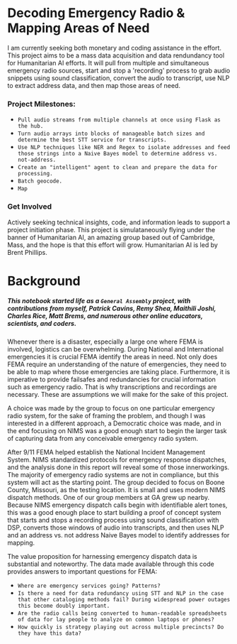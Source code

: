 # Decoding Emergency Radio & Mapping Areas of Need

I am currently seeking both monetary and coding assistance in the effort. This project aims to be a mass data acquisition and data rendundancy tool for Humanitarian AI efforts. It will pull from multiple and simultaneous emergency radio sources, start and stop a 'recording' process to grab audio snippets using sound classification, convert the audio to transcript, use NLP to extract address data, and then map those areas of need.

### Project Milestones:

- `Pull audio streams from multiple channels at once using Flask as the hub.`
- `Turn audio arrays into blocks of manageable batch sizes and determine the best STT service for transcripts.`
- `Use NLP techniques like NER and Regex to isolate addresses and feed those strings into a Naive Bayes model to determine address vs. not-address. `
- `Create an "intelligent" agent to clean and prepare the data for processing.`
- `Batch geocode.`
- `Map`

### Get Involved

Actively seeking technical insights, code, and information leads to support a project initiation phase. This project is simulataneously flying under the banner of Humanitarian AI, an amazing group based out of Cambridge, Mass, and the hope is that this effort will grow. Humanitarian AI is led by Brent Phillips.

# Background

##### This notebook started life as a `General Assembly` project, with contributions from myself, Patrick Cavins, Remy Shea, Maithili Joshi, Charles Rice, Matt Brems, and numerous other online educators, scientists, and coders.

Whenever there is a disaster, especially a large one where FEMA is involved, logistics can be overwhelming. During National and International emergencies it is crucial FEMA identify the areas in need. Not only does FEMA require an understanding of the nature of emergencies, they need to be able to map where those emergencies are taking place. Furthermore, it is imperative to provide failsafes and redundancies for crucial information such as emergency radio. That is why transcriptions and recordings are necessary. These are assumptions we will make for the sake of this project. 

A choice was made by the group to focus on one particular emergency radio system, for the sake of framing the problem, and though I was interested in a different approach, a Democratic choice was made, and in the end focusing on NIMS was a good enough start to begin the larger task of capturing data from any conceivable emergency radio system. 

After 9/11 FEMA helped establish the National Incident Management System. NIMS standardized protocols for emergency response dispatches, and the analysis done in this report will reveal some of those innerworkings. The majority of emergency radio systems are not in compliance, but this system will act as the starting point. The group decided to focus on Boone County, Missouri, as the testing location. It is small and uses modern NIMS dispatch methods. One of our group members at GA grew up nearby. Because NIMS emergency dispatch calls begin with identifiable alert tones, this was a good enough place to start building a proof of concept system that starts and stops a recording process using sound classification with DSP, converts those windows of audio into transcripts, and then uses NLP and an address vs. not address Naive Bayes model to identify addresses for mapping.

The value proposition for harnessing emergency dispatch data is substantial and noteworthy. The data made available through this code provides answers to important questions for FEMA:

- `Where are emergency services going? Patterns?`
- `Is there a need for data redundancy using STT and NLP in the case that other cataloging methods fail? During widespread power outages this become doubly important.`
- `Are the radio calls being converted to human-readable spreadsheets of data for lay people to analyze on common laptops or phones?`
- `How quickly is strategy playing out across multiple precincts? Do they have this data?` 
